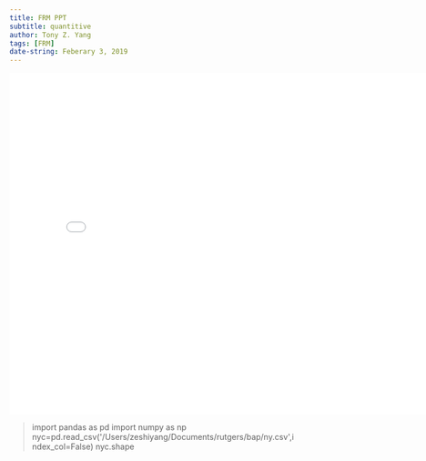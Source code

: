 ```yaml
---
title: FRM PPT
subtitle: quantitive
author: Tony Z. Yang
tags: [FRM]
date-string: Feberary 3, 2019
---
```



<embed src="/images/frmL1-quantitive.pdf" width="800" height="600">

<blockquote>
  <p>import pandas as pd
import numpy as np
nyc=pd.read_csv('/Users/zeshiyang/Documents/rutgers/bap/ny.csv',index_col=False)
nyc.shape</p>
</blockquote>

